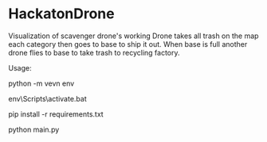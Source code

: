 # HackatonDrone
Visualization of scavenger drone's working
Drone takes all trash on the map each category then goes to base to ship it out. When base is full another drone flies to base to take trash to recycling factory. 

Usage:

python -m vevn env

env\Scripts\activate.bat

pip install -r requirements.txt

python main.py

